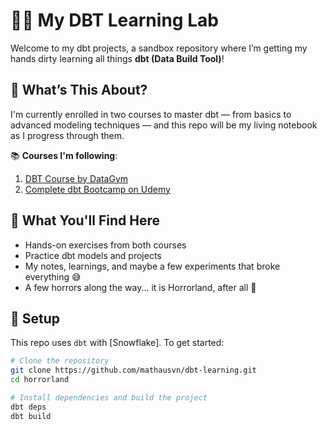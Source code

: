 # 🧙‍♂️ My DBT Learning Lab

Welcome to my dbt projects, a sandbox repository where I’m getting my hands dirty learning all things **dbt (Data Build Tool)**!

## 🚀 What’s This About?

I'm currently enrolled in two courses to master dbt — from basics to advanced modeling techniques — and this repo will be my living notebook as I progress through them.

📚 **Courses I'm following**:

1. [DBT Course by DataGym](https://www.datagym.io/en)  
2. [Complete dbt Bootcamp on Udemy](https://www.udemy.com/course/complete-dbt-data-build-tool-bootcamp-zero-to-hero-learn-dbt/)

## 🧪 What You'll Find Here

- Hands-on exercises from both courses  
- Practice dbt models and projects  
- My notes, learnings, and maybe a few experiments that broke everything 😅  
- A few horrors along the way... it is Horrorland, after all 👻

## 🔧 Setup

This repo uses `dbt` with [Snowflake]. To get started:

```bash
# Clone the repository
git clone https://github.com/mathausvn/dbt-learning.git
cd horrorland

# Install dependencies and build the project
dbt deps
dbt build